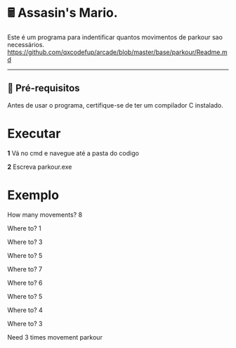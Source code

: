 # 🖩 Assasin's Mario.

Este é um programa para indentificar quantos movimentos de parkour sao necessários.
https://github.com/qxcodefup/arcade/blob/master/base/parkour/Readme.md

---

## 🔧 **Pré-requisitos**

Antes de usar o programa, certifique-se de ter um compilador C instalado.

# **Executar**

**1** Vá no cmd e navegue até a pasta do codigo

**2** Escreva parkour.exe

# **Exemplo**

How many movements? 8

Where to? 1

Where to? 3

Where to? 5

Where to? 7

Where to? 6

Where to? 5

Where to? 4

Where to? 3

Need 3 times movement parkour